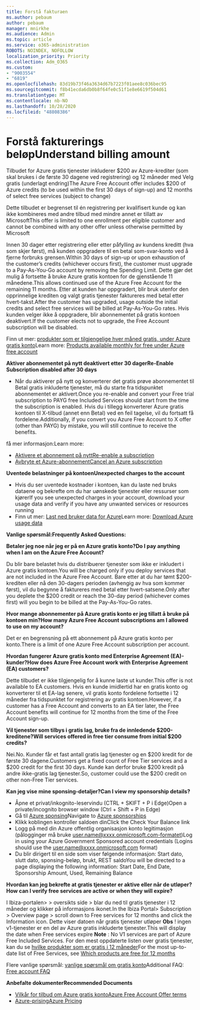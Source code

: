 ```yaml
---
title: Forstå fakturaen
ms.author: pebaum
author: pebaum
manager: mnirkhe
ms.audience: Admin
ms.topic: article
ms.service: o365-administration
ROBOTS: NOINDEX, NOFOLLOW
localization_priority: Priority
ms.collection: Adm_O365
ms.custom:
- "9003554"
- "6819"
ms.openlocfilehash: 83d19b73f46a3634d67b7223f01aee8c036bec95
ms.sourcegitcommit: f8b41ecda6db0b8f64fe0c51f1e8e6619f504d61
ms.translationtype: MT
ms.contentlocale: nb-NO
ms.lasthandoff: 10/28/2020
ms.locfileid: "48808386"
---
```

# <a name="understand-billing-amount"></a><span data-ttu-id="de176-102">Forstå fakturerings beløp</span><span class="sxs-lookup"><span data-stu-id="de176-102">Understand billing amount</span></span>

<span data-ttu-id="de176-103">Tilbudet for Azure gratis tjenester inkluderer $200 av Azure-krediter (som skal brukes i de første 30 dagene ved registrering) og 12 måneder med Velg gratis (underlagt endring)</span><span class="sxs-lookup"><span data-stu-id="de176-103">The Azure Free Account offer includes $200 of Azure credits (to be used within the first 30 days of sign-up) and 12 months of select free services (subject to change)</span></span>

<span data-ttu-id="de176-104">Dette tilbudet er begrenset til én registrering per kvalifisert kunde og kan ikke kombineres med andre tilbud med mindre annet er tillatt av Microsoft</span><span class="sxs-lookup"><span data-stu-id="de176-104">This offer is limited to one enrollment per eligible customer and cannot be combined with any other offer unless otherwise permitted by Microsoft</span></span>

<span data-ttu-id="de176-105">Innen 30 dager etter registrering eller etter påfylling av kundens kreditt (hva som skjer først), må kunden oppgradere til en betal som-svar-konto ved å fjerne forbruks grensen.</span><span class="sxs-lookup"><span data-stu-id="de176-105">Within 30 days of sign-up or upon exhaustion of the customer’s credits (whichever occurs first), the customer must upgrade to a Pay-As-You-Go account by removing the Spending Limit.</span></span> <span data-ttu-id="de176-106">Dette gjør det mulig å fortsette å bruke Azure gratis kontoen for de gjenstående 11 månedene.</span><span class="sxs-lookup"><span data-stu-id="de176-106">This allows continued use of the Azure Free Account for the remaining 11 months.</span></span> <span data-ttu-id="de176-107">Etter at kunden har oppgradert, blir bruk utenfor den opprinnelige krediten og valgt gratis tjenester faktureres med betal etter hvert-takst.</span><span class="sxs-lookup"><span data-stu-id="de176-107">After the customer has upgraded, usage outside the initial credits and select free services will be billed at Pay-As-You-Go rates.</span></span> <span data-ttu-id="de176-108">Hvis kunden velger ikke å oppgradere, blir abonnementet på gratis kontoen deaktivert.</span><span class="sxs-lookup"><span data-stu-id="de176-108">If the customer elects not to upgrade, the Free Account subscription will be disabled.</span></span>

<span data-ttu-id="de176-109">Finn ut mer: [produkter som er tilgjengelige hver måned gratis, under Azure gratis konto](https://azure.microsoft.com/free/free-account-faq/)</span><span class="sxs-lookup"><span data-stu-id="de176-109">Learn more: [Products available monthly for free under Azure free account](https://azure.microsoft.com/free/free-account-faq/)</span></span>

<span data-ttu-id="de176-110">**Aktiver abonnementet på nytt deaktivert etter 30 dager**</span><span class="sxs-lookup"><span data-stu-id="de176-110">**Re-Enable Subscription disabled after 30 days**</span></span>

- <span data-ttu-id="de176-111">Når du aktiverer på nytt og konverterer det gratis prøve abonnementet til Betal gratis inkluderte tjenester, må du starte fra tidspunktet abonnementet er aktivert.</span><span class="sxs-lookup"><span data-stu-id="de176-111">Once you re-enable and convert your Free trial subscription to PAYG free Included Services should start from the time the subscription is enabled.</span></span> <span data-ttu-id="de176-112">Hvis du i tillegg konverterer Azure gratis kontoen til X-tilbud (annet enn Betal) ved en feil tagelse, vil du fortsatt få fordelene.</span><span class="sxs-lookup"><span data-stu-id="de176-112">Additionally, if you convert you Azure Free Account to X offer (other than PAYG) by mistake, you will still continue to receive the benefits.</span></span>

<span data-ttu-id="de176-113">få mer informasjon:</span><span class="sxs-lookup"><span data-stu-id="de176-113">Learn more:</span></span> 
- [<span data-ttu-id="de176-114">Aktivere et abonnement på nytt</span><span class="sxs-lookup"><span data-stu-id="de176-114">Re-enable a subscription</span></span>](https://docs.microsoft.com/azure/billing/billing-subscription-become-disable?WT.mc_id=Portal-Microsoft_Azure_Support)
- [<span data-ttu-id="de176-115">Avbryte et Azure-abonnement</span><span class="sxs-lookup"><span data-stu-id="de176-115">Cancel an Azure subscription</span></span>](https://docs.microsoft.com/azure/billing/billing-how-to-cancel-azure-subscription?WT.mc_id=Portal-Microsoft_Azure_Support)

<span data-ttu-id="de176-116">**Uventede belastninger på kontoen**</span><span class="sxs-lookup"><span data-stu-id="de176-116">**Unexpected charges to the account**</span></span>

- <span data-ttu-id="de176-117">Hvis du ser uventede kostnader i kontoen, kan du laste ned bruks dataene og bekrefte om du har uønskede tjenester eller ressurser som kjører</span><span class="sxs-lookup"><span data-stu-id="de176-117">If you see unexpected charges in your account, download your usage data and verify if you have any unwanted services or resources running</span></span>
- <span data-ttu-id="de176-118">Finn ut mer: [Last ned bruker data for Azure](https://docs.microsoft.com/azure/billing/billing-download-azure-invoice-daily-usage-date?WT.mc_id=Portal-Microsoft_Azure_Support#download-usage)</span><span class="sxs-lookup"><span data-stu-id="de176-118">Learn more: [Download Azure usage data](https://docs.microsoft.com/azure/billing/billing-download-azure-invoice-daily-usage-date?WT.mc_id=Portal-Microsoft_Azure_Support#download-usage)</span></span>

<span data-ttu-id="de176-119">**Vanlige spørsmål:**</span><span class="sxs-lookup"><span data-stu-id="de176-119">**Frequently Asked Questions:**</span></span>

<span data-ttu-id="de176-120">**Betaler jeg noe når jeg er på en Azure gratis konto?**</span><span class="sxs-lookup"><span data-stu-id="de176-120">**Do I pay anything when I am on the Azure Free Account?**</span></span>

<span data-ttu-id="de176-121">Du blir bare belastet hvis du distribuerer tjenester som ikke er inkludert i Azure gratis kontoen.</span><span class="sxs-lookup"><span data-stu-id="de176-121">You will be charged only if you deploy services that are not included in the Azure Free Account.</span></span> <span data-ttu-id="de176-122">Bare etter at du har tømt $200-krediten eller nå den 30-dagers perioden (avhengig av hva som kommer først), vil du begynne å faktureres med betal etter hvert-satsene.</span><span class="sxs-lookup"><span data-stu-id="de176-122">Only after you deplete the $200 credit or reach the 30-day period (whichever comes first) will you begin to be billed at the Pay-As-You-Go rates.</span></span>

<span data-ttu-id="de176-123">**Hvor mange abonnementer på Azure gratis konto er jeg tillatt å bruke på kontoen min?**</span><span class="sxs-lookup"><span data-stu-id="de176-123">**How many Azure Free Account subscriptions am I allowed to use on my account?**</span></span>  

<span data-ttu-id="de176-124">Det er en begrensning på ett abonnement på Azure gratis konto per konto.</span><span class="sxs-lookup"><span data-stu-id="de176-124">There is a limit of one Azure Free Account subscription per account.</span></span>

<span data-ttu-id="de176-125">**Hvordan fungerer Azure gratis konto med Enterprise Agreement (EA)-kunder?**</span><span class="sxs-lookup"><span data-stu-id="de176-125">**How does Azure Free Account work with Enterprise Agreement (EA) customers?**</span></span>  

<span data-ttu-id="de176-126">Dette tilbudet er ikke tilgjengelig for å kunne laste ut kunder.</span><span class="sxs-lookup"><span data-stu-id="de176-126">This offer is not available to EA customers.</span></span> <span data-ttu-id="de176-127">Hvis en kunde imidlertid har en gratis konto og konverterer til et EA-lag senere, vil gratis konto fordelene fortsette i 12 måneder fra tidspunktet for registrering av gratis kontoen.</span><span class="sxs-lookup"><span data-stu-id="de176-127">However, if a customer has a Free Account and converts to an EA tier later, the Free Account benefits will continue for 12 months from the time of the Free Account sign-up.</span></span>

<span data-ttu-id="de176-128">**Vil tjenester som tilbys i gratis lag, bruke fra de innledende $200-kreditene?**</span><span class="sxs-lookup"><span data-stu-id="de176-128">**Will services offered in free tier consume from initial $200 credits?**</span></span>  

<span data-ttu-id="de176-129">Nei.</span><span class="sxs-lookup"><span data-stu-id="de176-129">No.</span></span> <span data-ttu-id="de176-130">Kunder får et fast antall gratis lag tjenester og en $200 kredit for de første 30 dagene.</span><span class="sxs-lookup"><span data-stu-id="de176-130">Customers get a fixed count of Free Tier services and a $200 credit for the first 30 days.</span></span> <span data-ttu-id="de176-131">Kunde kan derfor bruke $200 kredit på andre ikke-gratis lag tjenester.</span><span class="sxs-lookup"><span data-stu-id="de176-131">So, customer could use the $200 credit on other non-Free Tier services.</span></span>

<span data-ttu-id="de176-132">**Kan jeg vise mine sponsing-detaljer?**</span><span class="sxs-lookup"><span data-stu-id="de176-132">**Can I view my sponsorship details?**</span></span>

- <span data-ttu-id="de176-133">Åpne et privat/inkognito-leservindu (CTRL + SKIFT + P i Edge)</span><span class="sxs-lookup"><span data-stu-id="de176-133">Open a private/incognito browser window (Ctrl + Shift + P in Edge)</span></span>
- <span data-ttu-id="de176-134">Gå til [Azure sponsing](http://www.microsoftazuresponsorships.com/)</span><span class="sxs-lookup"><span data-stu-id="de176-134">Navigate to [Azure sponsorships](http://www.microsoftazuresponsorships.com/)</span></span>
- <span data-ttu-id="de176-135">Klikk koblingen kontroller saldoen din</span><span class="sxs-lookup"><span data-stu-id="de176-135">Click the Check Your Balance link</span></span>
- <span data-ttu-id="de176-136">Logg på med din Azure offentlig organisasjon konto legitimasjon (pålogginger må bruke user.name@xxxx.onmicrosoft.com-formatet)</span><span class="sxs-lookup"><span data-stu-id="de176-136">Log in using your Azure Government Sponsored account credentials (Logins should use the user.name@xxxx.onmicrosoft.com format)</span></span>
- <span data-ttu-id="de176-137">Du blir dirigert til en side som viser følgende informasjon: Start dato, slutt dato, sponsing-beløp, brukt, REST saldo</span><span class="sxs-lookup"><span data-stu-id="de176-137">You will be directed to a page displaying the following information: Start Date, End Date, Sponsorship Amount, Used, Remaining Balance</span></span>

<span data-ttu-id="de176-138">**Hvordan kan jeg bekrefte at gratis tjenester er aktive eller når de utløper?**</span><span class="sxs-lookup"><span data-stu-id="de176-138">**How can I verify free services are active or when they will expire?**</span></span>

<span data-ttu-id="de176-139">I Ibiza-portalen> > oversikts side > blar du ned til gratis tjenester i 12 måneder og klikker på informasjons ikonet.</span><span class="sxs-lookup"><span data-stu-id="de176-139">In the Ibiza Portal> Subscription > Overview page > scroll down to Free services for 12 months and click the Information icon.</span></span> <span data-ttu-id="de176-140">Dette viser datoen når gratis tjenester utløper **Obs** ! ingen v1-tjenester er en del av Azure gratis inkluderte tjenester.</span><span class="sxs-lookup"><span data-stu-id="de176-140">This will display the date when Free services expire **Note** : No V1 services are part of Azure Free Included Services.</span></span> <span data-ttu-id="de176-141">For den mest oppdaterte listen over gratis tjenester, kan du se [hvilke produkter som er gratis i 12 måneder](http://www.microsoftazuresponsorships.com/)</span><span class="sxs-lookup"><span data-stu-id="de176-141">For the most up-to-date list of Free Services, see [Which products are free for 12 months](http://www.microsoftazuresponsorships.com/)</span></span>

<span data-ttu-id="de176-142">Flere vanlige spørsmål: [vanlige spørsmål om gratis konto](https://azure.microsoft.com/free/free-account-faq/)</span><span class="sxs-lookup"><span data-stu-id="de176-142">Additional FAQ: [Free account FAQ](https://azure.microsoft.com/free/free-account-faq/)</span></span>

<span data-ttu-id="de176-143">**Anbefalte dokumenter**</span><span class="sxs-lookup"><span data-stu-id="de176-143">**Recommended Documents**</span></span>

- [<span data-ttu-id="de176-144">Vilkår for tilbud om Azure gratis konto</span><span class="sxs-lookup"><span data-stu-id="de176-144">Azure Free Account Offer terms</span></span>](https://azure.microsoft.com/offers/ms-azr-0044p/)
- [<span data-ttu-id="de176-145">Azure-prising</span><span class="sxs-lookup"><span data-stu-id="de176-145">Azure Pricing</span></span>](https://azure.microsoft.com/pricing/)